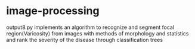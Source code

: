 # image-processing
output8.py implements an algorithm to recognize and segment focal region(Varicosity) from images with methods of morphology and statistics and rank the severity of the disease through classification trees
